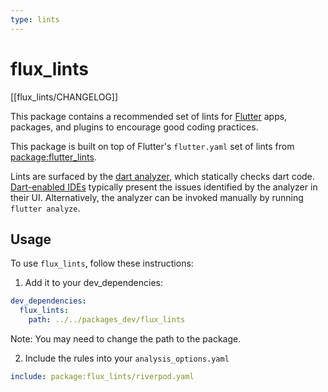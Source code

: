 ```yaml
---
type: lints
---
```


# flux_lints

[[flux_lints/CHANGELOG]]

This package contains a recommended set of lints for [Flutter](https://flutter.dev) apps, packages,
and plugins to encourage good coding practices.

This package is built on top of Flutter's `flutter.yaml` set of lints from
[package:flutter_lints](https://pub.dev/packages/flutter_lints).

Lints are surfaced by the [dart analyzer](https://dart.dev/guides/language/analysis-options), which statically checks dart code.
[Dart-enabled IDEs](https://dart.dev/tools#ides-and-editors) typically present the issues identified by the analyzer in
their UI. Alternatively, the analyzer can be invoked manually by running
`flutter analyze`.

## Usage

To use `flux_lints`, follow these instructions:
1. Add it to your dev_dependencies:
```yaml
dev_dependencies:
  flux_lints:
    path: ../../packages_dev/flux_lints
```
Note: You may need to change the path to the package.

2. Include the rules into your `analysis_options.yaml`
```yaml
include: package:flux_lints/riverpod.yaml
```
